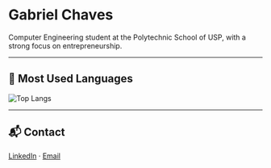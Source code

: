 # Gabriel Chaves

Computer Engineering student at the Polytechnic School of USP, with a strong focus on entrepreneurship.

---

## 🔧 Most Used Languages
![Top Langs](https://github-readme-stats.vercel.app/api/top-langs/?username=gabrielc02&layout=compact&theme=default)

---

## 📬 Contact
[LinkedIn](www.linkedin.com/in/gabriel-chaves-159515259) · [Email](gabriel.clsilva@usp.br)
